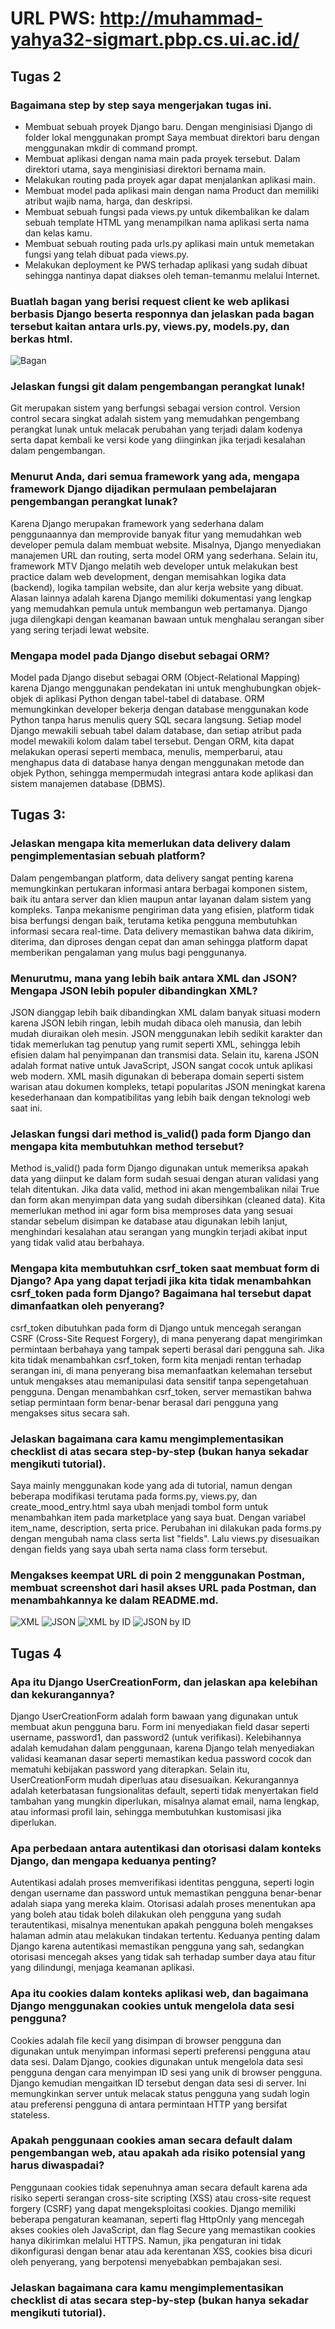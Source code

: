 # URL PWS: http://muhammad-yahya32-sigmart.pbp.cs.ui.ac.id/

## Tugas 2
### Bagaimana step by step saya mengerjakan tugas ini.
- Membuat sebuah proyek Django baru. Dengan menginisiasi Django di folder lokal menggunakan prompt 
Saya membuat direktori baru dengan menggunakan mkdir di command prompt.
- Membuat aplikasi dengan nama main pada proyek tersebut.
Dalam direktori utama, saya menginisiasi direktori bernama main.
- Melakukan routing pada proyek agar dapat menjalankan aplikasi main.
- Membuat model pada aplikasi main dengan nama Product dan memiliki atribut wajib nama, harga, dan deskripsi.
- Membuat sebuah fungsi pada views.py untuk dikembalikan ke dalam sebuah template HTML yang menampilkan nama aplikasi serta nama dan kelas kamu.
- Membuat sebuah routing pada urls.py aplikasi main untuk memetakan fungsi yang telah dibuat pada views.py.
- Melakukan deployment ke PWS terhadap aplikasi yang sudah dibuat sehingga nantinya dapat diakses oleh teman-temanmu melalui Internet.

### Buatlah bagan yang berisi request client ke web aplikasi berbasis Django beserta responnya dan jelaskan pada bagan tersebut kaitan antara urls.py, views.py, models.py, dan berkas html.

![Bagan](images/bagan.png)

### Jelaskan fungsi git dalam pengembangan perangkat lunak!
Git merupakan sistem yang berfungsi sebagai version control. Version control secara singkat adalah sistem yang memudahkan pengembang perangkat lunak untuk melacak perubahan yang terjadi dalam kodenya serta dapat kembali ke versi kode yang diinginkan jika terjadi kesalahan dalam pengembangan.

### Menurut Anda, dari semua framework yang ada, mengapa framework Django dijadikan permulaan pembelajaran pengembangan perangkat lunak?
Karena Django merupakan framework yang sederhana dalam penggunaannya dan memprovide banyak fitur yang memudahkan web developer pemula dalam membuat website. Misalnya, Django menyediakan manajemen URL dan routing, serta model ORM yang sederhana. Selain itu, framework MTV Django melatih web developer untuk melakukan best practice dalam web development, dengan memisahkan logika data (backend), logika tampilan website, dan alur kerja website yang dibuat. Alasan lainnya adalah karena Django memiliki dokumentasi yang lengkap yang memudahkan pemula untuk membangun web pertamanya. Django juga dilengkapi dengan keamanan bawaan untuk menghalau serangan siber yang sering terjadi lewat website.

### Mengapa model pada Django disebut sebagai ORM?
Model pada Django disebut sebagai ORM (Object-Relational Mapping) karena Django menggunakan pendekatan ini untuk menghubungkan objek-objek di aplikasi Python dengan tabel-tabel di database. ORM memungkinkan developer bekerja dengan database menggunakan kode Python tanpa harus menulis query SQL secara langsung. Setiap model Django mewakili sebuah tabel dalam database, dan setiap atribut pada model mewakili kolom dalam tabel tersebut. Dengan ORM, kita dapat melakukan operasi seperti membaca, menulis, memperbarui, atau menghapus data di database hanya dengan menggunakan metode dan objek Python, sehingga mempermudah integrasi antara kode aplikasi dan sistem manajemen database (DBMS).

## Tugas 3:
### Jelaskan mengapa kita memerlukan data delivery dalam pengimplementasian sebuah platform?

Dalam pengembangan platform, data delivery sangat penting karena memungkinkan pertukaran informasi antara berbagai komponen sistem, baik itu antara server dan klien maupun antar layanan dalam sistem yang kompleks. Tanpa mekanisme pengiriman data yang efisien, platform tidak bisa berfungsi dengan baik, terutama ketika pengguna membutuhkan informasi secara real-time. Data delivery memastikan bahwa data dikirim, diterima, dan diproses dengan cepat dan aman sehingga platform dapat memberikan pengalaman yang mulus bagi penggunanya.

### Menurutmu, mana yang lebih baik antara XML dan JSON? Mengapa JSON lebih populer dibandingkan XML?

JSON dianggap lebih baik dibandingkan XML dalam banyak situasi modern karena JSON lebih ringan, lebih mudah dibaca oleh manusia, dan lebih mudah diuraikan oleh mesin. JSON menggunakan lebih sedikit karakter dan tidak memerlukan tag penutup yang rumit seperti XML, sehingga lebih efisien dalam hal penyimpanan dan transmisi data. Selain itu, karena JSON adalah format native untuk JavaScript, JSON sangat cocok untuk aplikasi web modern. XML masih digunakan di beberapa domain seperti sistem warisan atau dokumen kompleks, tetapi popularitas JSON meningkat karena kesederhanaan dan kompatibilitas yang lebih baik dengan teknologi web saat ini.

### Jelaskan fungsi dari method is_valid() pada form Django dan mengapa kita membutuhkan method tersebut?

Method is_valid() pada form Django digunakan untuk memeriksa apakah data yang diinput ke dalam form sudah sesuai dengan aturan validasi yang telah ditentukan. Jika data valid, method ini akan mengembalikan nilai True dan form akan menyimpan data yang sudah dibersihkan (cleaned data). Kita memerlukan method ini agar form bisa memproses data yang sesuai standar sebelum disimpan ke database atau digunakan lebih lanjut, menghindari kesalahan atau serangan yang mungkin terjadi akibat input yang tidak valid atau berbahaya.

### Mengapa kita membutuhkan csrf_token saat membuat form di Django? Apa yang dapat terjadi jika kita tidak menambahkan csrf_token pada form Django? Bagaimana hal tersebut dapat dimanfaatkan oleh penyerang?

csrf_token dibutuhkan pada form di Django untuk mencegah serangan CSRF (Cross-Site Request Forgery), di mana penyerang dapat mengirimkan permintaan berbahaya yang tampak seperti berasal dari pengguna sah. Jika kita tidak menambahkan csrf_token, form kita menjadi rentan terhadap serangan ini, di mana penyerang bisa memanfaatkan kelemahan tersebut untuk mengakses atau memanipulasi data sensitif tanpa sepengetahuan pengguna. Dengan menambahkan csrf_token, server memastikan bahwa setiap permintaan form benar-benar berasal dari pengguna yang mengakses situs secara sah.

### Jelaskan bagaimana cara kamu mengimplementasikan checklist di atas secara step-by-step (bukan hanya sekadar mengikuti tutorial).
Saya mainly menggunakan kode yang ada di tutorial, namun dengan beberapa modifikasi terutama pada forms.py, views.py, dan create_mood_entry.html saya ubah menjadi tombol form untuk menambahkan item pada marketplace yang saya buat. Dengan variabel item_name, description, serta price. Perubahan ini dilakukan pada forms.py dengan mengubah nama class serta list "fields". Lalu views.py disesuaikan dengan fields yang saya ubah serta nama class form tersebut. 

### Mengakses keempat URL di poin 2 menggunakan Postman, membuat screenshot dari hasil akses URL pada Postman, dan menambahkannya ke dalam README.md.

 ![XML](images/xml.png)
 ![JSON](images/json.png)
 ![XML by ID](images/xml_by_id.png)
 ![JSON by ID](images/json_by_id.png)

 ## Tugas 4

### Apa itu Django UserCreationForm, dan jelaskan apa kelebihan dan kekurangannya?
Django UserCreationForm adalah form bawaan yang digunakan untuk membuat akun pengguna baru. Form ini menyediakan field dasar seperti username, password1, dan password2 (untuk verifikasi). Kelebihannya adalah kemudahan dalam penggunaan, karena Django telah menyediakan validasi keamanan dasar seperti memastikan kedua password cocok dan mematuhi kebijakan password yang diterapkan. Selain itu, UserCreationForm mudah diperluas atau disesuaikan. Kekurangannya adalah keterbatasan fungsionalitas default, seperti tidak menyertakan field tambahan yang mungkin diperlukan, misalnya alamat email, nama lengkap, atau informasi profil lain, sehingga membutuhkan kustomisasi jika diperlukan.

### Apa perbedaan antara autentikasi dan otorisasi dalam konteks Django, dan mengapa keduanya penting?
Autentikasi adalah proses memverifikasi identitas pengguna, seperti login dengan username dan password untuk memastikan pengguna benar-benar adalah siapa yang mereka klaim. Otorisasi adalah proses menentukan apa yang boleh atau tidak boleh dilakukan oleh pengguna yang sudah terautentikasi, misalnya menentukan apakah pengguna boleh mengakses halaman admin atau melakukan tindakan tertentu. Keduanya penting dalam Django karena autentikasi memastikan pengguna yang sah, sedangkan otorisasi mencegah akses yang tidak sah terhadap sumber daya atau fitur yang dilindungi, menjaga keamanan aplikasi.

### Apa itu cookies dalam konteks aplikasi web, dan bagaimana Django menggunakan cookies untuk mengelola data sesi pengguna?
Cookies adalah file kecil yang disimpan di browser pengguna dan digunakan untuk menyimpan informasi seperti preferensi pengguna atau data sesi. Dalam Django, cookies digunakan untuk mengelola data sesi pengguna dengan cara menyimpan ID sesi yang unik di browser pengguna. Django kemudian mengaitkan ID tersebut dengan data sesi di server. Ini memungkinkan server untuk melacak status pengguna yang sudah login atau preferensi pengguna di antara permintaan HTTP yang bersifat stateless.

### Apakah penggunaan cookies aman secara default dalam pengembangan web, atau apakah ada risiko potensial yang harus diwaspadai?
Penggunaan cookies tidak sepenuhnya aman secara default karena ada risiko seperti serangan cross-site scripting (XSS) atau cross-site request forgery (CSRF) yang dapat mengeksploitasi cookies. Django memiliki beberapa pengaturan keamanan, seperti flag HttpOnly yang mencegah akses cookies oleh JavaScript, dan flag Secure yang memastikan cookies hanya dikirimkan melalui HTTPS. Namun, jika pengaturan ini tidak dikonfigurasi dengan benar atau ada kerentanan XSS, cookies bisa dicuri oleh penyerang, yang berpotensi menyebabkan pembajakan sesi.

### Jelaskan bagaimana cara kamu mengimplementasikan checklist di atas secara step-by-step (bukan hanya sekadar mengikuti tutorial).
